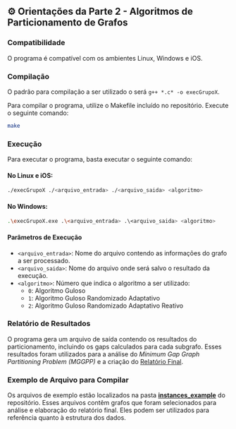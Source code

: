 ## ⚙️ Orientações da Parte 2 - Algoritmos de Particionamento de Grafos

### Compatibilidade
O programa é compatível com os ambientes Linux, Windows e iOS.
### Compilação
O padrão para compilação a ser utilizado o  será `g++ *.c* -o execGrupoX`.

Para compilar o programa, utilize o Makefile incluído no repositório. Execute o seguinte comando:
```sh
make
```
### Execução
Para executar o programa, basta executar o seguinte comando:

#### No Linux e iOS:
```sh
./execGrupoX ./<arquivo_entrada> ./<arquivo_saida> <algoritmo>
```

#### No Windows:
```sh
.\execGrupoX.exe .\<arquivo_entrada> .\<arquivo_saida> <algoritmo>
```

#### Parâmetros de Execução

- `<arquivo_entrada>`: Nome do arquivo contendo as informações do grafo a ser processado.
- `<arquivo_saida>`: Nome do arquivo onde será salvo o resultado da execução.
- `<algoritmo>`: Número que indica o algoritmo a ser utilizado:
  - `0`: Algoritmo Guloso
  - `1`: Algoritmo Guloso Randomizado Adaptativo
  - `2`: Algoritmo Guloso Randomizado Adaptativo Reativo

### Relatório de Resultados

O programa gera um arquivo de saída contendo os resultados do particionamento, incluindo os gaps calculados para cada subgrafo. Esses resultados foram utilizados para a análise do *Minimum Gap Graph Partitioning Problem (MGGPP)* e a criação do [Relatório Final]().
 
### Exemplo de Arquivo para Compilar
Os arquivos de exemplo estão localizados na pasta [**instances_example**](./instances_example/) do repositório. Esses arquivos contêm grafos que foram selecionados para análise e elaboração do relatório final. Eles podem ser utilizados para referência quanto à estrutura dos dados.